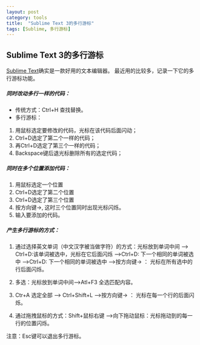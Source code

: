 ```yaml
---
layout: post
category: tools
title:  "Sublime Text 3的多行游标"
tags: [Sublime, 多行游标]
---
```

## Sublime Text 3的多行游标

[Sublime Text](https://www.sublimetext.com/)确实是一款好用的文本编辑器。
最近用的比较多，记录一下它的多行游标功能。

##### 同时改动多行一样的代码：
* 传统方式：Ctrl+H 查找替换。
* 多行游标：
1. 用鼠标选定要修改的代码，光标在该代码后面闪动；
2. Ctrl+D选定了第二个一样的代码；
3. 再Ctrl+D选定了第三个一样的代码；
4. Backspace键后退光标删除所有的选定代码；

##### 同时在多个位置添加代码：
1. 用鼠标选定一个位置
2. Ctrl+D选定了第二个位置
3. Ctrl+D选定了第三个位置
4. 按方向键→, 这时三个位置同时出现光标闪烁。
5. 输入要添加的代码。


##### 产生多行游标的方式：
1. 通过选择英文单词（中文汉字被当做字符）的方式：光标放到单词中间
--> Ctrl+D:该单词被选中，光标在它后面闪烁 
-->Ctrl+D: 下一个相同的单词被选中
-->Ctrl+D: 下一个相同的单词被选中
-->按方向键→ ： 光标在所有选中的行后面闪烁。

2. 多选：光标放到单词中间-->Atl+F3 全选匹配内容。
3. Ctr+A 选定全部 --> Ctrl+Shift+L -->按方向键→ ： 光标在每一个行的后面闪烁。
4. 通过拖拽鼠标的方式：Shift+鼠标右键 -->向下拖动鼠标：光标拖动到的每一行的位置闪烁。

注意：Esc键可以退出多行游标。